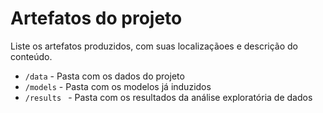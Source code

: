 # Artefatos do projeto

Liste os artefatos produzidos, com suas localizaçãoes e descrição do conteúdo.


* `/data` - Pasta com os dados do projeto
* `/models` - Pasta com os modelos já induzidos
* `/results ` - Pasta com os resultados da análise exploratória de dados

